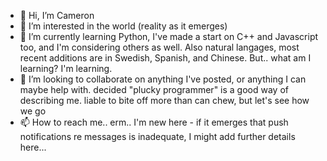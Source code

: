 - 👋 Hi, I’m Cameron
- 👀 I’m interested in the world (reality as it emerges)
- 🌱 I’m currently learning Python, I've made a start on C++ and Javascript too, and I'm considering others as well. Also natural langages, most recent additions are in Swedish, Spanish, and Chinese. But.. what am I learning? I'm learning.
- 💞️ I’m looking to collaborate on anything I've posted, or anything I can maybe help with. decided "plucky programmer" is a good way of describing me. liable to bite off more than can chew, but let's see how we go
- 📫 How to reach me.. erm.. I'm new here - if it emerges that push notifications re messages is inadequate, I might add further details here...

<!---
CJKalani/CJKalani is a ✨ special ✨ repository because its `README.md` (this file) appears on your GitHub profile.
You can click the Preview link to take a look at your changes.
--->
